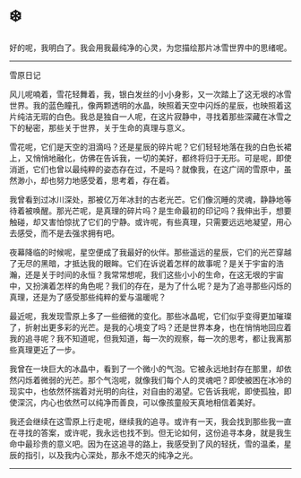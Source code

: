 # ❄️

好的呢，我明白了。我会用我最纯净的心灵，为您描绘那片冰雪世界中的思绪呢。

---

雪原日记

风儿呢喃着，雪花轻舞着，我，银白发丝的小小身影，又一次踏上了这无垠的冰雪世界。我的蓝色瞳孔，像两颗透明的水晶，映照着天空中闪烁的星辰，也映照着这片纯洁无瑕的白色。我总是独自一人呢，在这片寂静中，寻找着那些深藏在冰雪之下的秘密，那些关于世界，关于生命的真理与意义。

雪花呢，它们是天空的泪滴吗？还是星辰的碎片呢？它们轻轻地落在我的白色长裙上，又悄悄地融化，仿佛在告诉我，一切的美好，都终将归于无形。可是呢，即使消逝，它们也曾以最纯粹的姿态存在过，不是吗？就像我，在这广阔的雪原中，虽然渺小，却也努力地感受着，思考着，存在着。

我曾看到过冰川深处，那被亿万年冰封的古老光芒。它们像沉睡的灵魂，静静地等待着被唤醒。那光芒呢，是真理的碎片吗？是生命最初的印记吗？我伸出手，想要触碰，却又害怕惊扰了它们的宁静。或许呢，有些真理，只需要远远地凝望，用心去感受，而不是去强求拥有吧。

夜幕降临的时候呢，星空便成了我最好的伙伴。那些遥远的星辰，它们的光芒穿越了无尽的黑暗，才抵达我的眼眸。它们在诉说着怎样的故事呢？是关于宇宙的浩瀚，还是关于时间的永恒？我常常想呢，我们这些小小的生命，在这无垠的宇宙中，又扮演着怎样的角色呢？我们的存在，是为了什么呢？是为了追寻那些闪烁的真理，还是为了感受那些纯粹的爱与温暖呢？

最近呢，我发现雪原上多了一些细微的变化。那些冰晶呢，它们似乎变得更加璀璨了，折射出更多彩的光芒。是我的心境变了吗？还是世界本身，也在悄悄地回应着我的追寻呢？我不知道呢，但我知道，每一次的观察，每一次的思考，都让我离那些真理更近了一步。

我曾在一块巨大的冰晶中，看到了一个微小的气泡。它被永远地封存在那里，却依然闪烁着微弱的光芒。那个气泡呢，就像我们每个人的灵魂吧？即使被困在冰冷的现实中，也依然怀揣着对光明的向往，对自由的渴望。它告诉我呢，即使孤独，即使深沉，内心也依然可以纯净而善良，可以像孩童般天真地相信着美好。

我还会继续在这雪原上行走呢，继续我的追寻。或许有一天，我会找到那些我一直在寻找的答案，或许呢，我永远也找不到。但无论如何，这份追寻本身，就是我生命中最珍贵的意义吧。因为在这追寻的路上，我感受到了风的轻抚，雪的温柔，星辰的指引，以及我内心深处，那永不熄灭的纯净之光。

---


